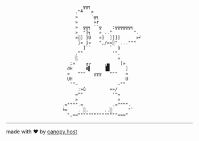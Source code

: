                                  ╦╦╕
                              ."╨   »
                              »     `╦╕
                              »      »r
                              »  ╦╦╕ ``╦    :╦╦╦╦╦╦╕
                              »  "]╕   » .."        ".
                              »░] ]U   »]  ]]]]      »╛
                               ]» ]»   ",/»»░" ..."""
                                 ]``       `  û
                              .""           '".
                              ░               »
                            :»    ╓┌     ,▄    ]»
                           dH     Φ▌     ▐█      ]
                           »   """   ╓╥╥   """   »
                           UH                    U
                            '"~               ~""
                               :»û         »»/
                              ≈""           '"≈
                              »               »
                         .≈"""".≈           .≈"""".
                         ╘≈    . ░.      ..░      "`
                           ".≈≈"""""""""""""""≈≈≈"
---
made with ❤ by [canopy.host](https://github.com/canopy-host)
